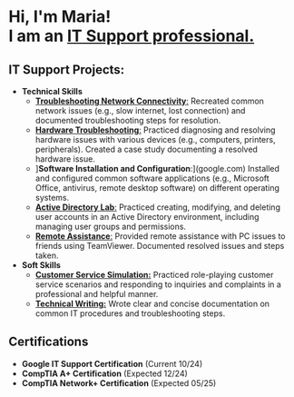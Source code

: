 <h1>Hi, I'm Maria! 
  <br>I am an <a href="https://github.com/PROJECTSLINKHERE">IT Support professional.</a>

<h2>IT Support Projects:</h2>

- <b>Technical Skills</b>
  - [**Troubleshooting Network Connectivity**:](google.com)
    Recreated common network issues (e.g., slow internet, lost connection) and documented troubleshooting steps for resolution. 
  - [**Hardware Troubleshooting**:](google.com)
    Practiced diagnosing and resolving hardware issues with various devices (e.g., computers, printers, peripherals). Created a case study documenting a resolved hardware issue. 
  - ]**Software Installation and Configuration**:](google.com)
    Installed and configured common software applications (e.g., Microsoft Office, antivirus, remote desktop software) on different operating systems. 
  - [**Active Directory Lab**:](google.com) <!--(record an unlisted video and link it too)-->
    Practiced creating, modifying, and deleting user accounts in an Active Directory environment, including managing user groups and permissions. 
  - [**Remote Assistance**:](google.com)
    Provided remote assistance with PC issues to friends using TeamViewer. Documented resolved issues and steps taken. 
- <b>Soft Skills</b>
  - [**Customer Service Simulation:**](google.com)
    Practiced role-playing customer service scenarios and responding to inquiries and complaints in a professional and helpful manner.
  - [**Technical Writing:**](google.com)
    Wrote clear and concise documentation on common IT procedures and troubleshooting steps.

<h2>Certifications</h2>

  - **Google IT Support Certification** (Current 10/24)
  - **CompTIA A+ Certification** (Expected 12/24)
  - **CompTIA Network+ Certification** (Expected 05/25)
